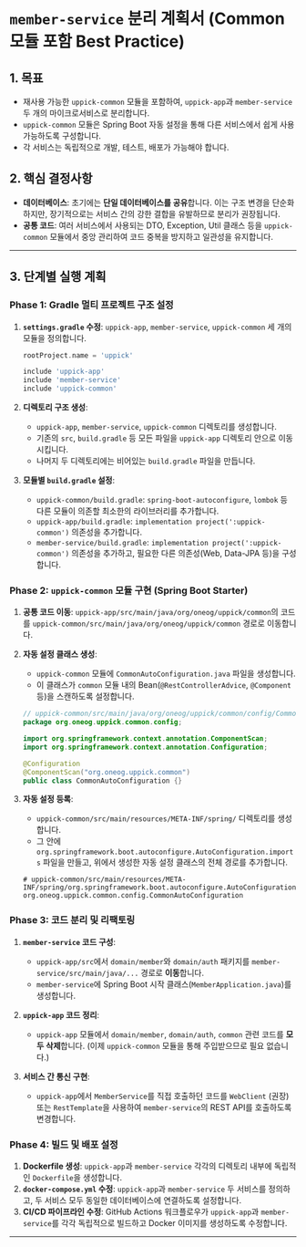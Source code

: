 # `member-service` 분리 계획서 (Common 모듈 포함 Best Practice)

## 1. 목표

-   재사용 가능한 `uppick-common` 모듈을 포함하여, `uppick-app`과 `member-service` 두 개의 마이크로서비스로 분리합니다.
-   `uppick-common` 모듈은 Spring Boot 자동 설정을 통해 다른 서비스에서 쉽게 사용 가능하도록 구성합니다.
-   각 서비스는 독립적으로 개발, 테스트, 배포가 가능해야 합니다.

## 2. 핵심 결정사항

-   **데이터베이스**: 초기에는 **단일 데이터베이스를 공유**합니다. 이는 구조 변경을 단순화하지만, 장기적으로는 서비스 간의 강한 결합을 유발하므로 분리가 권장됩니다.
-   **공통 코드**: 여러 서비스에서 사용되는 DTO, Exception, Util 클래스 등을 `uppick-common` 모듈에서 중앙 관리하여 코드 중복을 방지하고 일관성을 유지합니다.

---

## 3. 단계별 실행 계획

### Phase 1: Gradle 멀티 프로젝트 구조 설정

1.  **`settings.gradle` 수정**: `uppick-app`, `member-service`, `uppick-common` 세 개의 모듈을 정의합니다.

    ```gradle
    rootProject.name = 'uppick'

    include 'uppick-app'
    include 'member-service'
    include 'uppick-common'
    ```

2.  **디렉토리 구조 생성**:
    -   `uppick-app`, `member-service`, `uppick-common` 디렉토리를 생성합니다.
    -   기존의 `src`, `build.gradle` 등 모든 파일을 `uppick-app` 디렉토리 안으로 이동시킵니다.
    -   나머지 두 디렉토리에는 비어있는 `build.gradle` 파일을 만듭니다.

3.  **모듈별 `build.gradle` 설정**:
    -   `uppick-common/build.gradle`: `spring-boot-autoconfigure`, `lombok` 등 다른 모듈이 의존할 최소한의 라이브러리를 추가합니다.
    -   `uppick-app/build.gradle`: `implementation project(':uppick-common')` 의존성을 추가합니다.
    -   `member-service/build.gradle`: `implementation project(':uppick-common')` 의존성을 추가하고, 필요한 다른 의존성(Web, Data-JPA 등)을 구성합니다.

### Phase 2: `uppick-common` 모듈 구현 (Spring Boot Starter)

1.  **공통 코드 이동**: `uppick-app/src/main/java/org/oneog/uppick/common`의 코드를 `uppick-common/src/main/java/org/oneog/uppick/common` 경로로 이동합니다.

2.  **자동 설정 클래스 생성**:
    -   `uppick-common` 모듈에 `CommonAutoConfiguration.java` 파일을 생성합니다.
    -   이 클래스가 `common` 모듈 내의 Bean(`@RestControllerAdvice`, `@Component` 등)을 스캔하도록 설정합니다.

    ```java
    // uppick-common/src/main/java/org/oneog/uppick/common/config/CommonAutoConfiguration.java
    package org.oneog.uppick.common.config;

    import org.springframework.context.annotation.ComponentScan;
    import org.springframework.context.annotation.Configuration;

    @Configuration
    @ComponentScan("org.oneog.uppick.common")
    public class CommonAutoConfiguration {}
    ```

3.  **자동 설정 등록**:
    -   `uppick-common/src/main/resources/META-INF/spring/` 디렉토리를 생성합니다.
    -   그 안에 `org.springframework.boot.autoconfigure.AutoConfiguration.imports` 파일을 만들고, 위에서 생성한 자동 설정 클래스의 전체 경로를 추가합니다.

    ```
    # uppick-common/src/main/resources/META-INF/spring/org.springframework.boot.autoconfigure.AutoConfiguration.imports
    org.oneog.uppick.common.config.CommonAutoConfiguration
    ```

### Phase 3: 코드 분리 및 리팩토링

1.  **`member-service` 코드 구성**:
    -   `uppick-app/src`에서 `domain/member`와 `domain/auth` 패키지를 `member-service/src/main/java/...` 경로로 **이동**합니다.
    -   `member-service`에 Spring Boot 시작 클래스(`MemberApplication.java`)를 생성합니다.

2.  **`uppick-app` 코드 정리**:
    -   `uppick-app` 모듈에서 `domain/member`, `domain/auth`, `common` 관련 코드를 **모두 삭제**합니다. (이제 `uppick-common` 모듈을 통해 주입받으므로 필요 없습니다.)

3.  **서비스 간 통신 구현**:
    -   `uppick-app`에서 `MemberService`를 직접 호출하던 코드를 `WebClient` (권장) 또는 `RestTemplate`을 사용하여 `member-service`의 REST API를 호출하도록 변경합니다.

### Phase 4: 빌드 및 배포 설정

1.  **Dockerfile 생성**: `uppick-app`과 `member-service` 각각의 디렉토리 내부에 독립적인 `Dockerfile`을 생성합니다.
2.  **`docker-compose.yml` 수정**: `uppick-app`과 `member-service` 두 서비스를 정의하고, 두 서비스 모두 동일한 데이터베이스에 연결하도록 설정합니다.
3.  **CI/CD 파이프라인 수정**: GitHub Actions 워크플로우가 `uppick-app`과 `member-service`를 각각 독립적으로 빌드하고 Docker 이미지를 생성하도록 수정합니다.

---